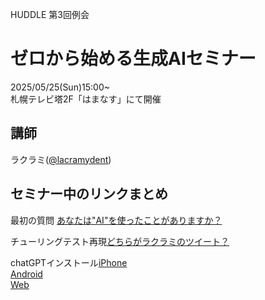 HUDDLE 第3回例会
# ゼロから始める生成AIセミナー

2025/05/25(Sun)15:00~  
札幌テレビ塔2F「はまなす」にて開催

## 講師
ラクラミ([@lacramydent](https://x.com/lacramydent))  

## セミナー中のリンクまとめ

最初の質問 [あなたは"AI"を使ったことがありますか？](https://strawpoll.com/xVg7160VGyr)  

チューリングテスト再現[どちらがラクラミのツイート？](https://strawpoll.com/e2naXlDreyB)  

chatGPTインストール[iPhone](https://apps.apple.com/jp/app/chatgpt/id6448311069)  
[Android](https://play.google.com/store/apps/details?id=com.openai.chatgpt&pcampaignid=web_share&pli=1)  
[Web](https://chatgpt.com)  

